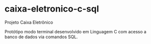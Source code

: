 # caixa-eletronico-c-sql

Projeto Caixa Eletrônico

Protótipo modo terminal desenvolvido em Linguagem C com acesso a banco de dados via comandos SQL.
